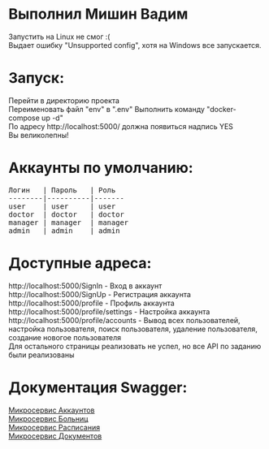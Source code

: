 # Выполнил Мишин Вадим  
  
Запустить на Linux не смог :(  
Выдает ошибку "Unsupported config", хотя на Windows все запускается.  
  
# Запуск:  
Перейти в директорию проекта  
Переименовать файл "env" в ".env"
Выполнить команду "docker-compose up -d"   
По адресу http://localhost:5000/ должна появиться надпись YES  
Вы великолепны!  

# Аккаунты по умолчанию:
<pre>
Логин   | Пароль   | Роль
--------|----------|-------
user    | user     | user
doctor  | doctor   | doctor
manager | manager  | manager
admin   | admin    | admin
</pre>
  
# Доступные адреса:  
http://localhost:5000/SignIn - Вход в аккаунт  
http://localhost:5000/SignUp - Регистрация аккаунта  
http://localhost:5000/profile - Профиль аккаунта  
http://localhost:5000/profile/settings - Настройка аккаунта  
http://localhost:5000/profile/accounts - Вывод всех пользователей, настройка пользователя, поиск пользователя, удаление пользователя, создание новогое пользователя  
Для остального страницы реализовать не успел, но все API по заданию были реализованы  
  
# Документация Swagger:  
  
[Микросервис Аккаунтов](https://app.swaggerhub.com/apis/KOTENOK210903_1/accounts-api-Volga-IT/1.0.0)  
[Микросервис Больниц](https://app.swaggerhub.com/apis/KOTENOK210903_1/hospitals-api-Volga-IT/1.0.0)  
[Микросервис Расписания](https://app.swaggerhub.com/apis/KOTENOK210903_1/timetable-api-Volga-IT/1.0.0)  
[Микросервис Документов](https://app.swaggerhub.com/apis/KOTENOK210903_1/documents-api-Volga-IT/1.0.0)  
